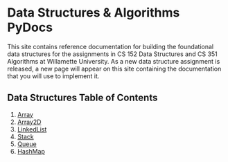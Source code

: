 # Data Structures & Algorithms PyDocs

This site contains reference documentation for building the foundational data structures for the assignments in CS 152 Data Structures and CS 351 Algorithms at Willamette University. As a new data structure assignment is released, a new page will appear on this site containing the documentation that you will use to implement it.

## Data Structures Table of Contents

1. [Array](array.md)
2. [Array2D](array2d.md)
3. [LinkedList](linked_list.md)
4. [Stack](stack.md)
5. [Queue](queue.md)
6. [HashMap](hashmap.md)
<!-- 
4. [Stacks and Queues](stacks_queues.md)
5. [HashMap](hash_map.md)
6. [Graph](graph.md) -->

<!-- ## Algorithms Table of Contents

1. [AVL Tree](iavltree.md) -->
